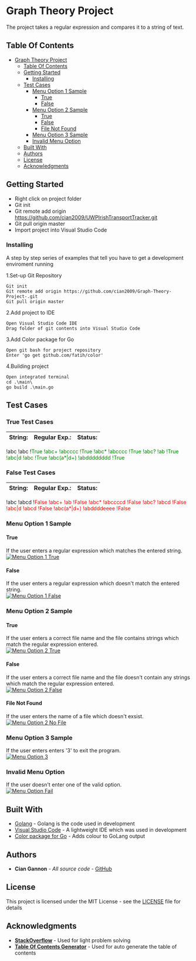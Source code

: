 # Graph Theory Project

The project takes a regular expression and compares it to a string of text.

## Table Of Contents

- [Graph Theory Project](#graph-theory-project)
  * [Table Of Contents](#table-of-contents)
  * [Getting Started](#getting-started)
    + [Installing](#installing)
  * [Test Cases](#test-cases)
    + [Menu Option 1 Sample](#menu-option-1-sample)
      - [True](#true)
      - [False](#false)
    + [Menu Option 2 Sample](#menu-option-2-sample)
      - [True](#true-1)
      - [False](#false-1)
      - [File Not Found](#file-not-found)
    + [Menu Option 3 Sample](#menu-option-3-sample)
    + [Invalid Menu Option](#invalid-menu-option)
  * [Built With](#built-with)
  * [Authors](#authors)
  * [License](#license)
  * [Acknowledgments](#acknowledgments)

## Getting Started

- Right click on project folder
- Git init
- Git remote add origin https://github.com/cian2009/UWPIrishTransportTracker.git
- Git pull origin master
- Import project into Visual Studio Code

### Installing

A step by step series of examples that tell you have to get a development enviroment running

1.Set-up Git Repository

```
Git init
Git remote add origin https://github.com/cian2009/Graph-Theory-Project-.git
Git pull origin master
```

2.Add project to IDE

```
Open Visual Studio Code IDE
Drag folder of git contents into Visual Studio Code
```

3.Add Color package for Go

```
Open git bash for project repository
Enter 'go get github.com/fatih/color'
```

4.Building project

```
Open integrated terminal
cd .\main\
go build .\main.go
```

## Test Cases

### True Test Cases

String:                    |  Regular Exp.:            | Status:
:-------------------------:|:-------------------------:|:-------------------------:
!abc                        !abc                        !<span style="color: green">True<span>
!abc+                       !abcccc                     !<span style="color: green">True<span>
!abc*                       !abcccc                     !<span style="color: green">True<span>
!abc?                       !ab                         !<span style="color: green">True<span>
!abc|d                      !abc                        !<span style="color: green">True<span>
!abc(a*|d+)                 !abdddddddd                 !<span style="color: green">True<span>
 
### False Test Cases
 
String:                    |  Regular Exp.:            | Status:
:-------------------------:|:-------------------------:|:-------------------------:
!abc                        !abcd                       !<span style="color: red">False<span>
!abc+                       !ab                         !<span style="color: red">False<span>
!abc*                       !abccccd                    !<span style="color: red">False<span>
!abc?                       !abcd                       !<span style="color: red">False<span>
!abc|d                      !abcd                       !<span style="color: red">False<span>
!abc(a*|d+)                 !abddddeeee                 !<span style="color: red">False<span>

### Menu Option 1 Sample

#### True 
If the user enters a regular expression which matches the entered string. </br>
<a href="https://imgur.com/M1l0RBF"><img src="https://imgur.com/M1l0RBF.png" title="Menu Option 1 True"/></a>

#### False
If the user enters a regular expression which doesn't match the entered string. </br>
<a href="https://imgur.com/GhiE2BG"><img src="https://imgur.com/GhiE2BG.png" title="Menu Option 1 False"/></a>

### Menu Option 2 Sample

#### True 
If the user enters a correct file name and the file contains strings which match the regular expression entered. </br>
<a href="https://imgur.com/pRJ1YgV"><img src="https://imgur.com/pRJ1YgV.png" title="Menu Option 2 True"/></a>

#### False
If the user enters a correct file name and the file doesn't contain any strings which match the regular expression entered. </br>
<a href="https://imgur.com/9K5DtcW"><img src="https://imgur.com/9K5DtcW.png" title="Menu Option 2 False"/></a>

#### File Not Found 
If the user enters the name of a file which doesn't exsist. </br>
<a href="https://imgur.com/rXYuoFD"><img src="https://imgur.com/rXYuoFD.png" title="Menu Option 2 No File"/></a>

### Menu Option 3 Sample

If the user enters enters '3' to exit the program. </br>
<a href="https://imgur.com/HNmqD5v"><img src="https://imgur.com/HNmqD5v.png" title="Menu Option 3"/></a>

### Invalid Menu Option

If the user doesn't enter one of the valid option. </br>
<a href="https://imgur.com/o9z8zlW"><img src="https://imgur.com/o9z8zlW.png" title="Menu Option Fail"/></a>

## Built With

* [Golang](https://golang.org/) - Golang is the code used in development
* [Visual Studio Code](https://code.visualstudio.com/) - A lightweight IDE which was used in development
* [Color package for Go](https://github.com/fatih/color) - Adds colour to GoLang output

## Authors

* **Cian Gannon** - *All source code* - [GitHub](https://github.com/cian2009)

## License

This project is licensed under the MIT License - see the [LICENSE](LICENSE) file for details

## Acknowledgments

* **[StackOverflow](https://stackoverflow.com/)** - Used for light problem solving
* **[Table Of Contents Generator](https://ecotrust-canada.github.io/markdown-toc/)** - Used for auto generate the table of contents
